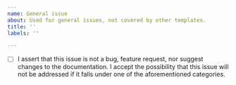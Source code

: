 ```yaml
---
name: General issue
about: Used for general issues, not covered by other templates.
title: ''
labels: ''

---
```


 * [ ] I assert that this issue is not a bug, feature request, nor suggest changes to the documentation. I accept the possibility that this issue will not be addressed if it falls under one of the aforementioned categories.